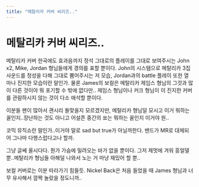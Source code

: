 ```yaml
---
title: "메탈리카 커버 씨리즈.."
---
```

# 메탈리카 커버 씨리즈..



메탈리카 커버 한곡에도 효과음까지 정석 그대로의 플레이를 그대로 보여주시는 John x2, Mike, Jordan 형님들에게 경의를 표할 뿐이다. John의 시스템으로 메탈리카 3집 사운드를 정성을 다해 그대로 뿜어주시는 저 모습, Jordan과의 battle 플레이 또한 열마나 진지한 모습이란 말인가. 물론 James의 보컬은 메탈리카 제임스 형님의 그것과 많이 다른 것이야 뭐 포기할 수 밖에 없다만..
제임스 형님이나 커크 형님이 이 진지한 커버를 관람하시지 않는 것이 다소 애석할 뿐이다. 


이분들 팬이 많아서 괜시리 돌맞을지 모르겠지만, 메탈리카 형님덜 모시고 이거 뭐하는 꼴인지..장난하는 것도 아니고 어설픈 중간의 쑈는 뭐하는 꼴인지 이거야 원..



코믹 뮤직쇼란 말인가..이거야 말로 sad but true가 아닐까한다. 밴드가 MR로 대체되어 그나마 다행스럽다고나 할까.


그냥 글쎄 올시다다. 뭔가 가슴에 밀려오는 바가 없을 뿐이다. 그저 제멋에 겨워 흥얼댈뿐..메탈리카 형님들 아해덜 나와서 노는 거 마냥 재밌어 할 뿐..


보컬 커버로는 이분 따라가기 힘들듯. Nickel Back은 처음 들었을 때 James 형님과 너무 유사해서 깜짝 놀랐을 정도니까..



